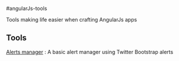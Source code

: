 #angularJs-tools

Tools making life easier when crafting AngularJs apps

## Tools
[Alerts manager](https://github.com/SelrahcD/angularJs-tools/tree/master/alerts) : A basic alert manager using Twitter Bootstrap alerts
